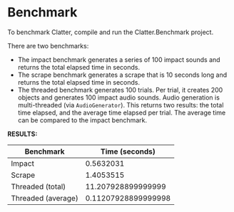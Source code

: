 # Benchmark

To benchmark Clatter, compile and run the Clatter.Benchmark project.

There are two benchmarks:

- The impact benchmark generates a series of 100 impact sounds and returns the total elapsed time in seconds.
- The scrape benchmark generates a scrape that is 10 seconds long and returns the total elapsed time in seconds.
- The threaded benchmark generates 100 trials. Per trial, it creates 200 objects and generates 100 impact audio sounds. Audio generation is multi-threaded (via `AudioGenerator`). This returns two results: the total time elapsed, and the average time elapsed per trial. The average time can be compared to the impact benchmark.

**RESULTS:**

| Benchmark | Time (seconds) |
| --- | --- |
| Impact | 0.5632031 |
| Scrape | 1.4053515 |
| Threaded (total) | 11.207928899999999 |
| Threaded (average) | 0.11207928899999998 |